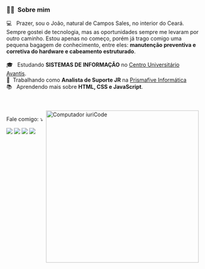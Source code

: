 <h3> 🙋‍♂️ &nbsp;Sobre mim </h3>

💻 &nbsp; Prazer, sou o João, natural de Campos Sales, no interior do Ceará. Sempre gostei de tecnologia, mas as oportunidades sempre me levaram por outro caminho. Estou apenas no começo, porém já trago comigo uma pequena bagagem de conhecimento, entre eles: **manutenção preventiva e corretiva do hardware e cabeamento estruturado**.
<br/>
<br/>
🎓 &nbsp; Estudando **SISTEMAS DE INFORMAÇÃO** no <a href="https://uniavan.edu.br/">Centro Universitário Avantis</a>.
<br/>
💼 &nbsp;Trabalhando como **Analista de Suporte JR** na <a href="https://prismafive.com.br/">Prismafive Informática</a>
<br/>
📚 &nbsp; Aprendendo mais sobre **HTML, CSS e JavaScript**.

<br/>
<br/>

<img src="https://raw.githubusercontent.com/MicaelliMedeiros/micaellimedeiros/master/image/computer-illustration.png" min-width="400px" max-width="400px" width="400px" align="right" alt="Computador iuriCode">

<p align="left">
  Fale comigo: ⤵️
</p>

<p align="left">
  <a href="mailto:joaoairton111@gmail.com?">
  <img src="https://img.shields.io/badge/-Gmail-FF0000?style=flat-square&labelColor=FF0000&logo=gmail&logoColor=white&link=LINK-DO-SEU-EMAIL" /></a>

  <a href="linkedin.com/in/joao-airton">
  <img src="https://img.shields.io/badge/-Linkedin-0e76a8?style=flat-square&logo=Linkedin&logoColor=white&link=" /></a>

  <a href="https://api.whatsapp.com/send?phone=5547997289921">
  <img src="https://img.shields.io/badge/-WhatsApp-25d366?style=flat-square&labelColor=25d366&logo=whatsapp&logoColor=white&link=" /></a>

  <a href="https://www.instagram.com/joao_airton/">
  <img src="https://img.shields.io/badge/-Instagram-DF0174?style=flat-square&labelColor=DF0174&logo=instagram&logoColor=white&link=" /></a>
</p>  
